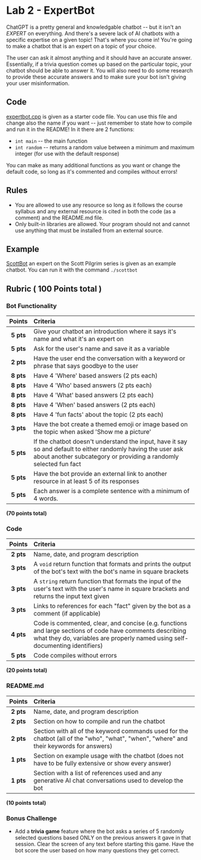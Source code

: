 # Lab 2 - ExpertBot

ChatGPT is a pretty general and knowledgable chatbot -- but it isn't an *EXPERT* on everything. And there's a severe lack of AI chatbots with a specific expertise on a given topic! That's where you come in! You're going to make a chatbot that is an expert on a topic of your choice. 

The user can ask it almost anything and it should have an accurate answer. Essentially, if a trivia question comes up based on the particular topic, your chatbot should be able to answer it. You will also need to do some research to provide these accurate answers and to make sure your bot isn't giving your user misinformation.

## Code

[expertbot.cpp](expertbot.cpp) is given as a starter code file. You can use this file and change also the name if you want -- just remember to state how to compile and run it in the README! In it there are 2 functions: 
- `int main` -- the main function
- `int random` -- returns a random value between a minimum and maximum integer (for use with the default response)

You can make as many additional functions as you want or change the default code, so long as it's commented and compiles without errors!

## Rules

- You are allowed to use any resource so long as it follows the course syllabus and any external resource is cited in both the code (as a comment) and the README.md file.
- Only built-in libraries are allowed. Your program should not and cannot use anything that must be installed from an external source.

## Example

[ScottBot](scottbot) an expert on the Scott Pilgrim series is given as an example chatbot. You can run it with the command `./scottbot`


## Rubric ( 100 Points total )

### Bot Functionality

| Points | Criteria |
| :----: | :------- |
| **5 pts** | Give your chatbot an introduction where it says it's name and what it's an expert on |
| **5 pts** | Ask for the user's name and save it as a variable |
| **2 pts** | Have the user end the conversation with a keyword or phrase that says goodbye to the user |
| **8 pts** | Have 4 'Where' based answers (2 pts each) |
| **8 pts** | Have 4 'Who' based answers (2 pts each) |
| **8 pts** | Have 4 'What' based answers (2 pts each) |
| **8 pts** | Have 4 'When' based answers (2 pts each) |
| **8 pts** | Have 4 'fun facts' about the topic (2 pts each) |
| **3 pts** | Have the bot create a themed emoji or image based on the topic when asked 'Show me a picture' |
| **5 pts** | If the chatbot doesn't understand the input, have it say so and default to either randomly having the user ask about another subcategory or providing a randomly selected fun fact | 
| **5 pts** | Have the bot provide an external link to another resource in at least 5 of its responses | 
| **5 pts** | Each answer is a complete sentence with a minimum of 4 words. |

**(70 points total)**


### Code

| Points | Criteria |
| :----: | :------- |
| **2 pts** | Name, date, and program description |
| **3 pts** | A `void` return function that formats and prints the output of the bot's text with the bot's name in square brackets |
| **3 pts** | A `string` return function that formats the input of the user's text with the user's name in square brackets and returns the input text given |
| **3 pts** | Links to references for each "fact" given by the bot as a comment (if applicable) |
| **4 pts** | Code is commented, clear, and concise (e.g. functions and large sections of code have comments describing what they do, variables are properly named using self-documenting identifiers) |
| **5 pts** | Code compiles without errors |

**(20 points total)**

### README.md

| Points | Criteria |
| :----: | :------- |
| **2 pts** | Name, date, and program description |
| **2 pts** | Section on how to compile and run the chatbot |
| **2 pts** | Section with all of the keyword commands used for the chatbot (all of the "who", "what", "when", "where" and their keywords for answers) |
| **1 pts** | Section on example usage with the chatbot (does not have to be fully extensive or show every answer) |
| **1 pts** | Section with a list of references used and any generative AI chat conversations used to develop the bot |

**(10 points total)**


### Bonus Challenge

- Add a **trivia game** feature where the bot asks a series of 5 randomly selected questions based ONLY on the previous answers it gave in that session. Clear the screen of any text before starting this game. Have the bot score the user based on how many questions they get correct.
